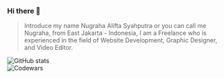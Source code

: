 ### Hi there 👋

> Introduce my name Nugraha Alifta Syahputra or you can call me Nugraha, from East Jakarta - Indonesia, I am a Freelance who is experienced in the field of Website Development, Graphic Designer, and Video Editor.

![GitHub stats](https://github-readme-stats.vercel.app/api?username=Nugraha05&show_icons=true)  
![Codewars](https://github.r2v.ch/codewars?user=Nugraha05&stroke=rgb(244,248,252))
